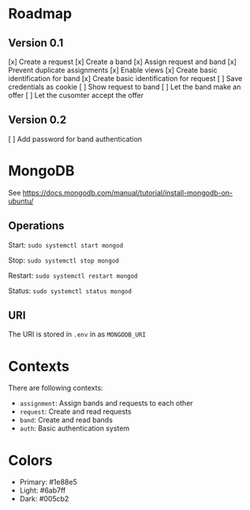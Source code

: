 # Roadmap
## Version 0.1
[x] Create a request
[x] Create a band
[x] Assign request and band
[x] Prevent duplicate assignments
[x] Enable views
[x] Create basic identification for band
[x] Create basic identification for request
[ ] Save credentials as cookie
[ ] Show request to band
[ ] Let the band make an offer
[ ] Let the cusomter accept the offer

## Version 0.2
[ ] Add password for band authentication

# MongoDB
See https://docs.mongodb.com/manual/tutorial/install-mongodb-on-ubuntu/

## Operations
Start:
`sudo systemctl start mongod`

Stop:
`sudo systemctl stop mongod`

Restart:
`sudo systemctl restart mongod`

Status:
`sudo systemctl status mongod`

## URI
The URI is stored in `.env` in as `MONGODB_URI`

# Contexts
There are following contexts:
- `assignment`: Assign bands and requests to each other
- `request`: Create and read requests
- `band`: Create and read bands
- `auth`: Basic authentication system

# Colors
- Primary: #1e88e5
- Light: #6ab7ff
- Dark: #005cb2
